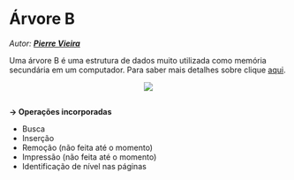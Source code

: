 # Árvore B
<i>Autor: <b>[Pierre Vieira](https://github.com/PierreVieira)</b></i><br>

Uma árvore B é uma estrutura de dados muito utilizada como memória secundária em um computador.
Para saber mais detalhes sobre clique [aqui](https://pt.wikipedia.org/wiki/%C3%81rvore_B).
<p align = "center">
  <img src="https://user-images.githubusercontent.com/49538805/78466162-779acf00-76d4-11ea-80d9-289b8175e2f8.png"><br>
</p>

##
<b>-> Operações incorporadas</b>

- Busca
- Inserção
- Remoção (não feita até o momento)
- Impressão (não feita até o momento)
- Identificação de nível nas páginas
